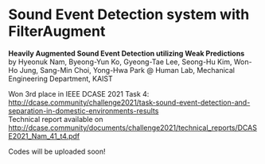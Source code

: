 # Sound Event Detection system with FilterAugment

**Heavily Augmented Sound Event Detection utilizing Weak Predictions**<br>
by Hyeonuk Nam, Byeong-Yun Ko, Gyeong-Tae Lee, Seong-Hu Kim, Won-Ho Jung, Sang-Min Choi, Yong-Hwa Park @ Human Lab, Mechanical Engineering Department, KAIST

Won 3rd place in IEEE DCASE 2021 Task 4: http://dcase.community/challenge2021/task-sound-event-detection-and-separation-in-domestic-environments-results<br>
Technical report available on  http://dcase.community/documents/challenge2021/technical_reports/DCASE2021_Nam_41_t4.pdf


Codes will be uploaded soon!

